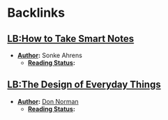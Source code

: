 
# Backlinks
## [LB:How to Take Smart Notes](<LB:How to Take Smart Notes.md>)
- **[Author](<Author.md>):** Sonke Ahrens
    - **[Reading Status](<Reading Status.md>):**

## [LB:The Design of Everyday Things](<LB:The Design of Everyday Things.md>)
- **[Author](<Author.md>):** [Don Norman](<Don Norman.md>)
    - **[Reading Status](<Reading Status.md>):**

